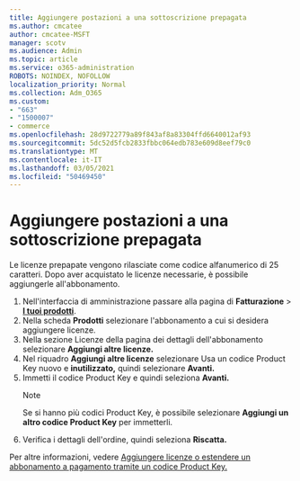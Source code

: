 ```yaml
---
title: Aggiungere postazioni a una sottoscrizione prepagata
ms.author: cmcatee
author: cmcatee-MSFT
manager: scotv
ms.audience: Admin
ms.topic: article
ms.service: o365-administration
ROBOTS: NOINDEX, NOFOLLOW
localization_priority: Normal
ms.collection: Adm_O365
ms.custom:
- "663"
- "1500007"
- commerce
ms.openlocfilehash: 28d9722779a89f843af8a83304ffd6640012af93
ms.sourcegitcommit: 5dc52d5fcb2833fbbc064edb783e609d8eef79c0
ms.translationtype: MT
ms.contentlocale: it-IT
ms.lasthandoff: 03/05/2021
ms.locfileid: "50469450"
---
```

# <a name="add-seats-to-a-prepaid-subscription"></a>Aggiungere postazioni a una sottoscrizione prepagata

Le licenze prepapate vengono rilasciate come codice alfanumerico di 25 caratteri. Dopo aver acquistato le licenze necessarie, è possibile aggiungerle all'abbonamento.

1. Nell'interfaccia di amministrazione passare alla pagina di **Fatturazione** > **[I tuoi prodotti](https://go.microsoft.com/fwlink/p/?linkid=842054)**.
2. Nella scheda **Prodotti** selezionare l'abbonamento a cui si desidera aggiungere licenze.
3. Nella sezione Licenze della  pagina dei dettagli dell'abbonamento selezionare **Aggiungi altre licenze.**
4. Nel riquadro **Aggiungi altre licenze** selezionare Usa un codice Product Key nuovo e **inutilizzato,** quindi selezionare **Avanti.**
5. Immetti il codice Product Key e quindi seleziona **Avanti.**
    > [!NOTE]
    > Se si hanno più codici Product Key, è possibile selezionare **Aggiungi un altro codice Product Key** per immetterli.
6. Verifica i dettagli dell'ordine, quindi seleziona **Riscatta.**

Per altre informazioni, vedere [Aggiungere licenze o estendere un abbonamento a pagamento tramite un codice Product Key.](https://docs.microsoft.com/microsoft-365/commerce/licenses/add-licenses-using-product-key)
